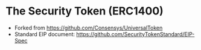 # The Security Token (ERC1400)
- Forked from https://github.com/Consensys/UniversalToken
- Standard EIP document: https://github.com/SecurityTokenStandard/EIP-Spec
